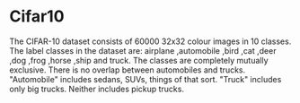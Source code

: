 # Cifar10
The CIFAR-10 dataset consists of 60000 32x32 colour images in 10 classes.
The label classes in the dataset are:
airplane ,automobile ,bird ,cat ,deer ,dog ,frog ,horse ,ship and truck.
The classes are completely mutually exclusive. 
There is no overlap between automobiles and trucks. 
"Automobile" includes sedans, SUVs, things of that sort.
"Truck" includes only big trucks. Neither includes pickup trucks.
